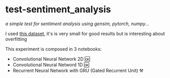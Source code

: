 # test-sentiment_analysis
*a simple test for sentiment analysis using gensim, pytorch, numpy...*

I used [this dataset](https://www.kaggle.com/vdemario/teste-de-c-digo-nlp/notebook), it's is very small for good results but is interesting about overfitting

This experiment is composed in 3 notebooks:

* Convolutional Neural Network 2D :ok:
* Convolutional Neural Netword 1D :ok:
* Recurrent Neural Network with GRU (Gated Recurrent Unit) :hammer_and_pick:
